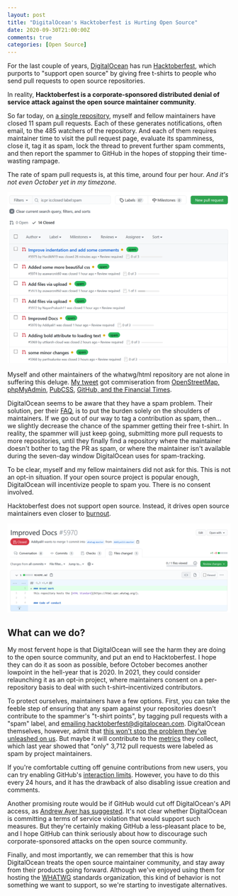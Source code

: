 ```yaml
---
layout: post
title: "DigitalOcean's Hacktoberfest is Hurting Open Source"
date: 2020-09-30T21:00:00Z
comments: true
categories: [Open Source]
---
```


For the last couple of years, [DigitalOcean](https://www.digitalocean.com/) has run
[Hacktoberfest](https://hacktoberfest.digitalocean.com/), which purports to "support open source" by giving free
t-shirts to people who send pull requests to open source repositories.

In reality, **Hacktoberfest is a corporate-sponsored distributed denial of service attack against the open source
maintainer community**.

So far today, on [a single repository](https://github.com/whatwg/html/pulls?q=is%3Apr+is%3Aclosed+label%3Aspam), myself
and fellow maintainers have closed 11 spam pull requests. Each of these generates notifications, often email, to the 485
watchers of the repository. And each of them requires maintainer time to visit the pull request page, evaluate its
spamminess, close it, tag it as spam, lock the thread to prevent further spam comments, and then report the spammer to
GitHub in the hopes of stopping their time-wasting rampage.

The rate of spam pull requests is, at this time, around four per hour. _And it's not even October yet in my timezone._

![A screenshot showing a spam query for the whatwg/html repository, which is at this time up to 14 spam PRs](/images/hacktoberfest-spam-listing.png)

Myself and other maintainers of the whatwg/html repository are not alone in suffering this deluge.
[My tweet](https://twitter.com/gravitystorm/status/1311386082982924289) got commiseration from
[OpenStreetMap, phpMyAdmin](https://mobile.twitter.com/gravitystorm/status/1311386082982924289),
[PubCSS](https://mobile.twitter.com/ulmerleben/status/1311378655231332355),
[GitHub, and the Financial Times](https://mobile.twitter.com/JakeDChampion/status/1311389420638138370).

DigitalOcean seems to be aware that they have a spam problem. Their solution, per their
[FAQ](https://hacktoberfest.digitalocean.com/faq), is to put the burden solely on the shoulders of maintainers. If we go
out of our way to tag a contribution as spam, then... we slightly decrease the chance of the spammer getting their free
t-shirt. In reality, the spammer will just keep going, submitting more pull requests to more repositories, until they
finally find a repository where the maintainer doesn't bother to tag the PR as spam, or where the maintainer isn't
available during the seven-day window DigitalOcean uses for spam-tracking.

To be clear, myself and my fellow maintainers did not ask for this. This is not an opt-in situation. If your open source
project is popular enough, DigitalOcean will incentivize people to spam you. There is no consent involved.

Hacktoberfest does not support open source. Instead, it drives open source maintainers even closer to
[burnout](https://www.google.com/search?q=open+source+burnout).

![A screenshot of a spam PR which adds the heading "Great Work" to the HTML Standard README](/images/hacktoberfest-spam-pr.png)

## What can we do?

My most fervent hope is that DigitalOcean will see the harm they are doing to the open source community, and put an end
to Hacktoberfest. I hope they can do it as soon as possible, before October becomes another lowpoint in the hell-year
that is 2020. In 2021, they could consider relaunching it as an opt-in project, where maintainers consent on a
per-repository basis to deal with such t-shirt–incentivized contributors.

To protect ourselves, maintainers have a few options. First, you can take the feeble step of ensuring that any spam
against your repositories doesn't contribute to the spammer's "t-shirt points", by tagging pull requests with a "spam"
label, and [emailing hacktoberfest@digitalocean.com](https://twitter.com/MattIPv4/status/1311390498888781824).
DigitalOcean themselves, however, admit that
[this won't stop the problem they've unleashed on us](https://twitter.com/MattIPv4/status/1311390054334554113). But
maybe it will contribute to the [metrics](https://github.com/MattIPv4/hacktoberfest-data) they collect, which last year
showed that "only" 3,712 pull requests were labeled as spam by project maintainers.

If you're comfortable cutting off genuine contributions from new users, you can try enabling GitHub's
[interaction limits](https://docs.github.com/en/free-pro-team@latest/github/building-a-strong-community/limiting-interactions-in-your-repository).
However, you have to do this every 24 hours, and it has the drawback of also disabling issue creation and comments.

Another promising route would be if GitHub would cut off DigitalOcean's API access, as
[Andrew Ayer has suggested](https://twitter.com/__agwa/status/1311399074814472194). It's not clear whether DigitalOcean
is committing a terms of service violation that would support such measures. But they're certainly making GitHub a
less-pleasant place to be, and I hope GitHub can think seriously about how to discourage such corporate-sponsored
attacks on the open source community.

Finally, and most importantly, we can remember that this is how DigitalOcean treats the open source maintainer
community, and stay away from their products going forward. Although we've enjoyed using them for hosting the
[WHATWG](https://whatwg.org/) standards organization, this kind of behavior is not something we want to support, so
we're starting to investigate alternatives.
